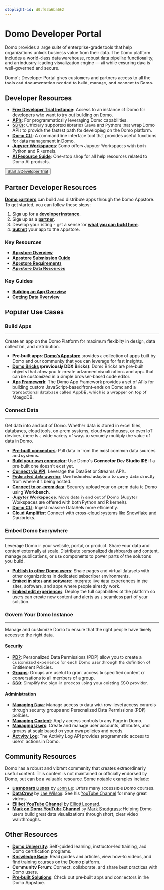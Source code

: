 ```yaml
---
stoplight-id: d01f63a6ba662
---
```


# Domo Developer Portal

Domo provides a large suite of enterprise-grade tools that help organizations unlock business value from their data. The Domo platform includes a world-class data warehouse, robust data pipeline functionality, and an industry-leading visualization engine — all while ensuring data is well-governed and secure.

Domo's Developer Portal gives customers and partners access to all the tools and documentation needed to build, manage, and connect to Domo.

## Developer Resources

- **[Free Developer Trial Instance](https://www.domo.com/start/developer):** Access to an instance of Domo for developers who want to try out building on Domo.
- **[APIs](api-authentication.md)**: For programmatically leveraging Domo capabilities.
- **[SDKs](sdks.md):** Officially supported libraries (Java and Python) that wrap Domo APIs to provide the fastest path for developing on the Domo platform.
- **[Domo CLI](https://domo-support.domo.com/s/article/360043437733?language=en_US)**: A command line interface tool that provides useful functions for data management in Domo.
- **[Jupyter Workspaces](https://domo-support.domo.com/s/article/36004740075?language=en_US)**: Domo offers Jupyter Workspaces with both Python and R kernels.
- **[AI Resource Guide](../Data-Science/overview.md)**: One-stop shop for all help resources related to Domo AI products.

<button class="domo-cta-button">
  <a href="https://www.domo.com/start/developer">Start a Developer Trial</a>
</button>

## Partner Developer Resources

**[Domo partners](https://www.domo.com/partners/overview)** can build and distribute apps through the Domo Appstore. To get started, you can follow these steps:

1. Sign up for a **[developer instance](https://www.domo.com/start/developer)**.
2. Sign up as a **[partner](https://www.domo.com/partners/overview)**.
3. Develop your listing - get a sense for **[what you can build here](../Partner-Developers/Domo-Marketplace/overview.md)**.
4. **[Submit](../Partner-Developers/Domo-Marketplace/marketplace-submission.md)** your app to the Appstore.

### Key Resources

- **[Appstore Overview](../Partner-Developers/Domo-Marketplace/overview.md)**
- **[Appstore Submission Guide](../Partner-Developers/Domo-Marketplace/marketplace-submission.md)**
- **[Appstore Requirements](../Partner-Developers/Domo-Marketplace/marketplace-requirements.md)**
- **[Appstore Data Resources](../Partner-Developers/Domo-Marketplace/marketplace-data-resources.md)**

### Key Guides

- **[Building an App Overview](../Partner-Developers/Guides/building-an-app-overview.md)**
- **[Getting Data Overview](../Partner-Developers/Guides/getting-data-overview.md)**

## Popular Use Cases

### Build Apps

---

Create an app on the Domo Platform for maximum flexiblity in design, data collection, and distribution.

- **Pre-built apps**: **[Domo’s Appstore](https://www.domo.com/intelligent-apps/about-appstore)** provides a collection of apps built by Domo and our community that you can leverage for fast insights.
- **[Domo Bricks](../Apps/DDX-Bricks/Quickstart/overview.md) (previously DDX Bricks)**: Domo Bricks are pre-built objects that allow you to create advanced visualizations and apps that can be customized in a simple browser-based code editor.
- **[App Framework](../Apps/App-Framework/Welcome.md)**: The Domo App Framework provides a set of APIs for building custom JavaScript-based front-ends on Domo and a transactional database called AppDB, which is a wrapper on top of MongoDB.

### Connect Data

---

Get data into and out of Domo. Whether data is stored in excel files, databases, cloud tools, on-prem systems, cloud warehouses, or even IoT devices, there is a wide variety of ways to securely multiply the value of data in Domo.

- **[Pre-built connectors](https://www.domo.com/appstore/apps?appType=Connector)**: Pull data in from the most common data sources and systems.
- **[Build your own connector](../Connectors/Custom-Connectors/overview.md)**: Use Domo's **Connector Dev Studio IDE** if a pre-built one doesn't exist yet.
- **[Connect via API](../Connectors/API-Data-Connection/overview.md)**: Leverage the DataSet or Streams APIs.
- **[Federated data queries](../Connectors/federated-queries.md)**: Use federated adapters to query data directly from where it's being hosted.
- **[Connect to on-prem data](../Connectors/on-premises-data.md)**: Securely upload your on-prem data to Domo using **Workbench**.
- **[Jupyter Workspaces](https://domo-support.domo.com/s/article/360047400753?language=en_US)**: Move data in and out of Domo (Jupyter Workspaces are offered with both Python and R kernels).
- **[Domo CLI](https://domo-support.domo.com/s/article/360043437733?language=en_US)**: Ingest massive DataSets more efficiently.
- **[Cloud Amplifier](https://domo-support.domo.com/s/article/4412849158167?language=en_US)**: Connect with cross-cloud systems like Snowflake and Databricks.

### Embed Domo Everywhere

---

Leverage Domo in your website, portal, or product. Share your data and content externally at scale. Distribute personalized dashboards and content, manage publications, or use components to power parts of the solutions you build.

- **[Publish to other Domo users](../Embedded-Analytics/publishing-to-other-domo-users.md)**: Share pages and virtual datasets with other organizations in dedicated subscriber environments.
- **[Embed in sites and software](../Embedded-Analytics/Embedding-in-Sites-and-Software/overview.md)**: Integrate live data experiences in the sites, software, and apps where people already work.
- **[Embed edit experiences](embedded-edit-experiences.md)**: Deploy the full capabilities of the platform so users can create new content and alerts as a seamless part of your solution.

### Govern Your Domo Instance

---

Manage and customize Domo to ensure that the right people have timely access to the right data.

#### Security

- **[PDP](../Governance/pdp.md)**: Personalized Data Permissions (PDP) allow you to create a customized experience for each Domo user through the definition of Entitlement Policies.
- **[Groups](../Governance/security.md)**: Groups are useful to grant access to specified content or conversations to all members of a group.
- **[SSO](../Governance/sso.md)**: Simplify the sign-in process using your existing SSO provider.

#### Administration

- **[Managing Data](../Governance/data-management.md)**: Manage access to data with row-level access controls through security groups and Personalized Data Permissions (PDP) policies.
- **[Managing Content](../Governance/content-management.md)**: Apply access controls to any Page in Domo.
- **[Managing Users](../Governance/user-management.md)**: Create and manage user accounts, attributes, and groups at scale based on your own policies and needs.
- **[Activity Log](../Governance/activity-log.md)**: The Activity Log API provides programmatic access to users’ actions in Domo.

## Community Resources

Domo has a robust and vibrant community that creates extraordinarily useful content. This content is not maintained or officially endorsed by Domo, but can be a valuable resource. Some notable examples include:

- **[Dashboard Dudes](https://www.dashboarddudes.com/)** by [John Le](https://www.linkedin.com/in/thejohnle/): Offers many accessible Domo courses.
- **[DataCrew](https://datacrew.circle.so/home)** by [Jae Wilson](https://www.linkedin.com/in/jaewor/): See his [YouTube Channel](https://www.youtube.com/channel/UCpnWmFCBWyqBMJlw6ZxNokQ) for many great videos.
- **[Ellibot YouTube Channel](https://www.youtube.com/@ellibot)** by [Elliott Leonard](https://www.linkedin.com/in/elliott-leonard-salesforce/).
- **[Mark on Domo YouTube Channel](https://www.youtube.com/@MarkOnDomo)** by [Mark Snodgrass](https://www.linkedin.com/in/mark-snodgrass-bab17968/): Helping Domo users build great data visualizations through short, clear video walkthroughs.

## Other Resources

- **[Domo University](https://www.domo.com/university)**: Self-guided learning, instructor-led training, and Domo certification programs.
- **[Knowledge Base](https://www.domo.com/help-center):** Read guides and articles, view how-to videos, and find training courses on the Domo platform.
- **[Community Forum](https://community-forums.domo.com/main)**: Connect, collaborate, and share best practices with Domo users.
- **[Pre-built Solutions](http://www.domo.com/appstore)**: Check out pre-built apps and connectors in the Domo Appstore.
